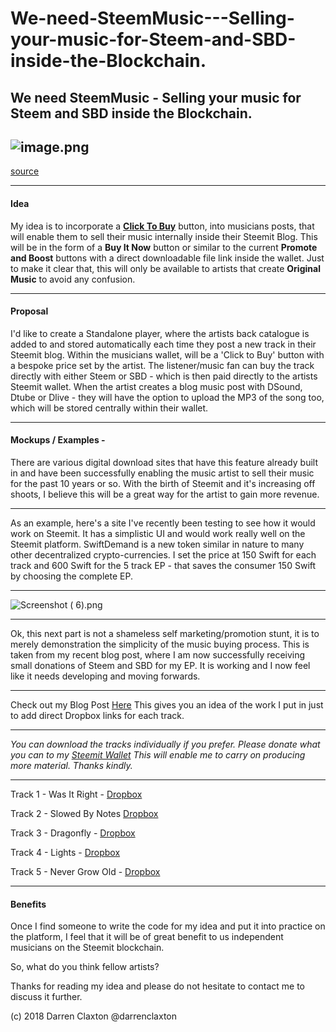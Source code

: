 # We-need-SteemMusic---Selling-your-music-for-Steem-and-SBD-inside-the-Blockchain.
We need SteemMusic - Selling your music for Steem and SBD inside the Blockchain.
---
![image.png](https://cdn.utopian.io/posts/b316db7eaf2f7f076013471cbb5949a4eaa7image.png)
---
[source](http://earnmoneyonlineforfree.biz/wp-content/uploads/2015/04/make-money-selling-music-online.jpg)

---

#### Idea
My idea is to incorporate a [**Click To Buy**](https://www.dropbox.com/s/ndhx3cipncm4yjt/Was%20It%20Right.mp3?dl=0&m=)  button, into musicians posts, that will enable them to sell their music internally inside their Steemit Blog. This will be in the form of a **Buy It Now** button or similar to the current **Promote and Boost**  buttons with a direct downloadable file link inside the wallet. Just to make it clear that, this will only be available to artists that create **Original Music** to avoid any confusion.

---

#### Proposal

I'd like to create a Standalone player, where the artists back catalogue is added to and stored automatically each time they post a new track in their Steemit blog.  Within the musicians wallet, will be a 'Click to Buy' button with a bespoke price set by the artist. The listener/music fan can buy the track directly with either Steem or SBD - which is then paid directly to the artists Steemit wallet.  When the artist creates a blog music post with DSound, Dtube or Dlive - they will have the option to upload the MP3 of the song too, which will be stored centrally within their wallet. 

---

#### Mockups / Examples -
 
There are various digital download sites that have this feature already built in and have been successfully enabling the music artist to sell their music for the past 10 years or so. With the birth of Steemit and it's increasing off shoots, I believe this will be a great way for the artist to gain more revenue.

---

As an example, here's a site I've recently been testing to see how it would work on Steemit.
It has a simplistic UI and would work really well on the Steemit platform.
SwiftDemand is a new token similar in nature to many other decentralized crypto-currencies.
I set the price at 150 Swift for each track and 600 Swift for the 5 track EP - that saves the consumer 150 Swift by choosing the complete EP.

---

![Screenshot ( 6).png](https://cdn.utopian.io/posts/978e5f568c5f109d9263852bc6dd3dfb38ebScreenshot_(6).png)

---

Ok, this next part is not a shameless self marketing/promotion stunt, it is to merely demonstration the simplicity of the music buying process.
This is taken from my recent blog post, where I am now successfully receiving small donations of Steem and SBD for my EP. It is working and I now feel like it needs developing and moving forwards.

---

Check out my  Blog Post [Here](https://steemit.com/steem-music/@darrenclaxton/have-you-heard-my-5-track-ep-never-grow-old-yet-download-for-steem-or-sbd)
This gives you an idea of the work I put in just to add direct Dropbox links for each track.

---
*You can download the tracks individually if you prefer. Please donate what you can to my [Steemit Wallet](https://steemit.com/@darrenclaxton/transfers) This will enable me to carry on producing more material.*
*Thanks kindly.*

---

Track 1 - Was It Right - [Dropbox](https://www.dropbox.com/s/ndhx3cipncm4yjt/Was%20It%20Right.mp3?dl=0&m=) 

Track 2 - Slowed By Notes [Dropbox](https://www.dropbox.com/s/rjporbh9yihdnxz/Slowed%20By%20Notes.mp3?dl=0&m=) 

Track 3 - Dragonfly - [Dropbox](https://www.dropbox.com/s/g0687pcxdjyr5ea/Dragonfly.mp3?dl=0&m=) 

Track 4 - Lights - [Dropbox](https://www.dropbox.com/s/2pnw1fmj60t2ywp/Lights.mp3?dl=0&m=) 

Track 5 - Never Grow Old - [Dropbox](https://www.dropbox.com/s/a7evfa8ah6fekmz/Never%20Grow%20Old.mp3?dl=0&m=)

---

#### Benefits

Once I find someone to write the code for my idea and put it into practice on the platform, I feel that it will be of great benefit to us independent musicians on the Steemit blockchain.

So, what do you think fellow artists? 

Thanks for reading my idea and please do not hesitate to contact me to discuss it further.

(c) 2018 Darren Claxton 
@darrenclaxton 
    
